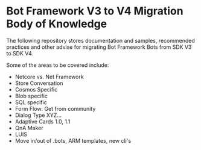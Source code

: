 # Bot Framework V3 to V4 Migration Body of Knowledge
The following repository stores documentation and samples, recommended practices and other advise for migrating Bot Framework Bots from SDK V3 to SDK V4.

Some of the areas to be covered include:
* Netcore vs. Net Framework
* Store Conversation
* Cosmos Specific
* Blob specific
* SQL specific
* Form Flow: Get from community
* Dialog Type XYZ…
* Adaptive Cards 1.0, 1.1
* QnA Maker
* LUIS
* Move in/out of .bots, ARM templates, new cli's
